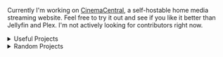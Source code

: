 Currently I'm working on [CinemaCentral](https://github.com/potatodiet/CinemaCentral), a self-hostable home media streaming website.
Feel free to try it out and see if you like it better than Jellyfin and Plex. I'm not actively looking for contributors right now.

<details>
  <summary>Useful Projects</summary>
  
  - [Homebrew Tweego](https://github.com/potatodiet/homebrew-tweego) if you write Twine stories with a Mac.
  - [Diceware Gen](https://github.com/potatodiet/diceware-gen) if you want to privately generate random word sequences, especially if you're an Arch Linux user since it's on the [AUR](https://aur.archlinux.org/packages/diceware-gen).
  - [Mood](https://github.com/potatodiet/mood) if you want to see how your music-derived mood stacks up against the average person.
  - [UofT Tools](https://github.com/potatodiet/uoft-tools) helped me decide which courses to take while studying computer science at the University of Toronto.
  - [Anki Chinese Helper](https://github.com/potatodiet/anki_chinese_helper) is a plugin for Anki which saves time while studying Chinese.
</details>

<details>
  <summary>Random Projects</summary>
  
  - [Image Board](https://github.com/potatodiet/image_board) is a Ruby on Rails website I wrote for community-based sharing of images.
  - [Gazou](https://github.com/potatodiet/gazou) is a Crystal website for hotlinking images.
  - [Teamspeak Ruby](https://github.com/potatodiet/teamspeak-ruby) is a library for interacting with the Teamspeak 3 API.
  - [WaniKani Tracker](https://github.com/potatodiet/wk-tracker) is a browser extension for tracking my Japanese study sessions on WaniKani.
  - [GPA Calculator](https://github.com/potatodiet/gpa_calculator) is a spaghetti-code Haskell program I wrote for tracking my grades.
  - [CEDICT to SQLite](https://github.com/potatodiet/cedict_to_sqlite) is a Python script which converts CEDICT (a popular Chinese-English dictionary) into a SQLite database for use with my other project, Anki Chinese Helper.
  - [Zero Market](https://github.com/potatodiet/zero-market) is a completely unfinished Elixir and Phoenix ecommerce website.
  - [Canada Post Ruby](https://github.com/potatodiet/canada-post-ruby) is a library for interacting with the Canada Post API.
  - [ActionScript2-Classes](https://github.com/potatodiet/ActionScript2-Classes) is a collection of reusable components I used while making CryEngine 3 games as a kid.
  - [Situs](https://github.com/potatodiet/situs) is a library of a few common data structures in C.
  - [C Forth](https://github.com/potatodiet/cforth) is a completely unfinished Forth interpreter in C.
  - [Forthan](https://github.com/potatodiet/forthan) is a somewhat more finished Forth interpreter in C++.
  - [Neapolis](https://github.com/potatodiet/neapolis) is a C++ wrapper for the Neocities API.
  - [Cpp Pong](https://github.com/potatodiet/cpp-pong) is a Pong clone in C++ with SFML.
  - [Documentaries](https://github.com/potatodiet/documentaries) is a Ruby on Rails website for sharing documentaries on YouTube.
  - [Gem Tracker](https://github.com/potatodiet/gemtracker) is a C++ application for tracking the daily install rate of gems from RubyGems.
  - [Rokunet](https://github.com/potatodiet/rokunet) is a C++ library which abstracts Linux and Windows sockets.
  - [Lineup](https://github.com/potatodiet/lineup) is a prototype Markdown to HTML compiler in C++.
  - [Bitsu](https://github.com/potatodiet/bitsu) is a C++ URL router.
  - [Dumb Language](https://github.com/potatodiet/dumb_language) is a basic tokenizer for a simple language using Rust.
  - [Book Sorter](https://github.com/potatodiet/book_sorter) is a ruby application for sorting ebooks into folders following the Dewey Decimal System.
  - [Autoplete](https://github.com/potatodiet/autoplete) is a JavaScript library for adding autocompletion to Input elements.
  - [Tsuno](https://github.com/potatodiet/tsuno) is a Ruby application for tracking progress in courses.
  - [Simple Server](https://github.com/potatodiet/SimpleServer) is a HTTP server written in C++.
  - [Dacado](https://github.com/potatodiet/dacado) is a Java program for encoding / decoding data into images. It was useful when Flickr offered 1TB of free image storage.
  - [DNP](https://github.com/potatodiet/dnp) is a basic network protocol library written in Ruby.
  - [Average Frame](https://github.com/potatodiet/AverageFrame) is a Java application which scans a video and creates an average video of all the frames using OpenCV.
  - [Python Teamspeak](https://github.com/potatodiet/python-teamspeak) is a library for interacting with the Teamspeak 3 API.
  - [Pyrostorm](https://github.com/potatodiet/pyrostorm) is a JavaScript library for interacting with the Digital Ocean API.
  - [Nero](https://github.com/potatodiet/nero) is a basic JavaScript web framework.
</details>
